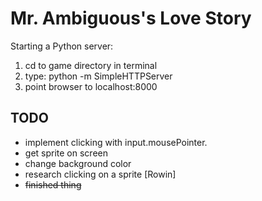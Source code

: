 # Mr. Ambiguous's Love Story

Starting a Python server: 
1) cd to game directory in terminal
2) type: python -m SimpleHTTPServer
3) point browser to localhost:8000 


## TODO
- implement clicking with input.mousePointer. 
- get sprite on screen
- change background color 
- research clicking on a sprite [Rowin]
- ~~finished thing~~